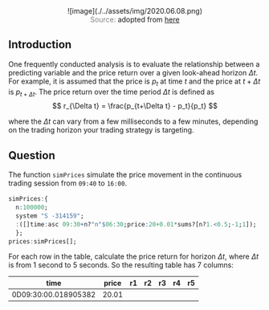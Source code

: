 <span style="display:block;text-align:center">
![image](./../assets/img/2020.06.08.png)
</span>
<span style="display:block;text-align:center"><font color="grey">Source: </font>adopted from <a href="https://specials-images.forbesimg.com/imageserve/5e05017a25ab5d0007cf4d34/960x0.jpg?fit=scale">here</a></span>


## Introduction

One frequently conducted analysis is to evaluate the relationship between a predicting variable and the price return over a given look-ahead horizon $\Delta t$. For example, it is assumed that the price is $p_t$ at time $t$ and the price at $t+\Delta t$ is $p_{t+\Delta t}$. The price return over the time period $\Delta t$ is defined as
$$
r_{\Delta t} = \frac{p_{t+\Delta t} - p_t}{p_t}
$$

where the $\Delta t$ can vary from a few milliseconds to a few minutes, depending on the trading horizon your trading strategy is targeting.

## Question
The function ``simPrices`` simulate the price movement in the continuous trading session from ``09:40`` to ``16:00``.

```q
simPrices:{
  n:100000;
  system "S -314159";
  :([]time:asc 09:30+n?"n"$06:30;price:20+0.01*sums?[n?1.<0.5;-1;1]);
  };
prices:simPrices[];
```

For each row in the table, calculate the price return for horizon $\Delta t$, where $\Delta t$ is from 1 second to 5 seconds. So the resulting table has 7 columns:

| time                 | price | r1 | r2 | r3 | r4 | r5 |
|----------------------|-------|----|----|----|----|----|
| 0D09:30:00.018905382 | 20.01 |    |    |    |    |    |
